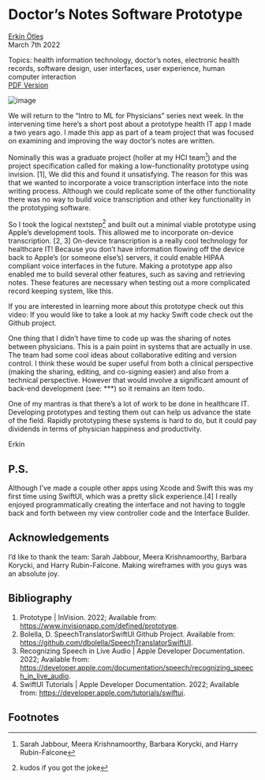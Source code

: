 # Doctor’s Notes Software Prototype
[Erkin Ötleş](https://eotles.github.io) <br />
March 7th 2022

Topics: health information technology, doctor’s notes, electronic health records, software design, user interfaces, user experience, human computer interaction <br />
[PDF Version](doctors_notes_software_prototype.pdf)

![image](https://user-images.githubusercontent.com/6284187/157065025-c146a4e1-cd7e-4410-bb2e-8378ef2cd438.png)

We will return to the “Intro to ML for Physicians” series next week. In the intervening time here’s a short post about a prototype health IT app I made a two years ago. I made this app as part of a team project that was focused on examining and improving the way doctor’s notes are written.

Nominally this was a graduate project (holler at my HCI team[^1]) and the project specification called for making a low-functionality prototype using invision. [1], We did this and found it unsatisfying. The reason for this was that we wanted to incorporate a voice transcription interface into the note writing process. Although we could replicate some of the other functionality there was no way to build voice transcription and other key functionality in the prototyping software.

So I took the logical nextstep[^2] and built out a minimal viable prototype using Apple’s development tools. This allowed me to incorporate on-device transcription. [2, 3] On-device transcription is a really cool technology for healthcare IT! Because you don’t have information flowing off the device back to Apple’s (or someone else’s) servers, it could enable HIPAA compliant voice interfaces in the future. Making a prototype app also enabled me to build several other features, such as saving and retrieving notes. These features are necessary when testing out a more complicated record keeping system, like this.

If you are interested in learning more about this prototype check out this video:
If you would like to take a look at my hacky Swift code check out the Github project. 

One thing that I didn’t have time to code up was the sharing of notes between physicians. This is a pain point in systems that are actually in use. The team had some cool ideas about collaborative editing and version control. I think these would be super useful from both a clinical perspective (making the sharing, editing, and co-signing easier) and also from a technical perspective. However that would involve a significant amount of back-end development (see: ***) so it remains an item todo.

One of my mantras is that there’s a lot of work to be done in healthcare IT. Developing prototypes and testing them out can help us advance the state of the field. Rapidly prototyping these systems is hard to do, but it could pay dividends in terms of physician happiness and productivity.

Erkin

## P.S.
Although I’ve made a couple other apps using Xcode and Swift this was my first time using SwiftUI, which was a pretty slick experience.[4] I really enjoyed programmatically creating the interface and not having to toggle back and forth between my view controller code and the Interface Builder.

## Acknowledgements
I’d like to thank the team: Sarah Jabbour, Meera Krishnamoorthy, Barbara Korycki, and Harry Rubin-Falcone. Making wireframes with you guys was an absolute joy.

## Bibliography
1.	Prototype | InVision. 2022; Available from: https://www.invisionapp.com/defined/prototype.
2.	Bolella, D. SpeechTranslatorSwiftUI Github Project. Available from: https://github.com/dbolella/SpeechTranslatorSwiftUI.
3.	Recognizing Speech in Live Audio | Apple Developer Documentation. 2022; Available from: https://developer.apple.com/documentation/speech/recognizing_speech_in_live_audio.
4.	SwiftUI Tutorials | Apple Developer Documentation. 2022; Available from: https://developer.apple.com/tutorials/swiftui.

## Footnotes
[^1]: Sarah Jabbour, Meera Krishnamoorthy, Barbara Korycki, and Harry Rubin-Falcone
[^2]: kudos if you got the joke
